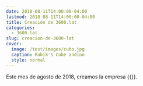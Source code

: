 ```yaml
---
date: 2018-08-11T14:00:00-04:00
lastmod: 2018-08-11T14:00:00-04:00
title: Creación de 3600.lat
categories:
  - 3600.lat
slug: creacion-de-3600-lat
cover:
  image: /test/images/cubo.jpg
  caption: Rubik's Cube andino
  style: normal
---
```


Este mes de agosto de 2018, creamos la empresa {{<marca>}}.
